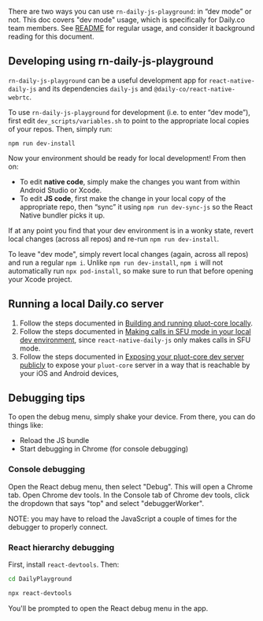 There are two ways you can use `rn-daily-js-playground`: in “dev mode” or not. This doc covers "dev mode" usage, which is specifically for Daily.co team members. See [README](README.md) for regular usage, and consider it background reading for this document.

## Developing using rn-daily-js-playground

`rn-daily-js-playground` can be a useful development app for `react-native-daily-js` and its dependencies `daily-js` and `@daily-co/react-native-webrtc`.

To use `rn-daily-js-playground` for development (i.e. to enter “dev mode”), first edit `dev_scripts/variables.sh` to point to the appropriate local copies of your repos. Then, simply run:

```
npm run dev-install
```

Now your environment should be ready for local development! From then on:

- To edit **native code**, simply make the changes you want from within Android Studio or Xcode.
- To edit **JS code**, first make the change in your local copy of the appropriate repo, then “sync” it using `npm run dev-sync-js` so the React Native bundler picks it up.

If at any point you find that your dev environment is in a wonky state, revert local changes (across all repos) and re-run `npm run dev-install`.

To leave "dev mode", simply revert local changes (again, across all repos) and run a regular `npm i`. Unlike `npm run dev-install`, `npm i` will not automatically run `npx pod-install`, so make sure to run that before opening your Xcode project.

## Running a local Daily.co server

1. Follow the steps documented in [Building and running pluot-core locally](https://www.notion.so/dailyco/Building-and-running-pluot-core-locally-006e8192a7304fc6b0545c2e527f1aad).
2. Follow the steps documented in [Making calls in SFU mode in your local dev environment](https://www.notion.so/dailyco/Making-calls-in-SFU-mode-in-your-local-dev-environment-66300270ce4f40a4aa0c72b58a7d11ea), since `react-native-daily-js` only makes calls in SFU mode.
3. Follow the steps documented in [Exposing your pluot-core dev server publicly](https://www.notion.so/dailyco/Exposing-your-pluot-core-dev-server-publicly-d70f8aa0836644dabdfc017536d08415) to expose your `pluot-core` server in a way that is reachable by your iOS and Android devices,

## Debugging tips

To open the debug menu, simply shake your device. From there, you can do things like:

- Reload the JS bundle
- Start debugging in Chrome (for console debugging)

### Console debugging

Open the React debug menu, then select "Debug". This will open a Chrome tab. Open Chrome dev tools. In the Console tab of Chrome dev tools, click the dropdown that says "top" and select "debuggerWorker".

NOTE: you may have to reload the JavaScript a couple of times for the debugger to properly connect.

### React hierarchy debugging

First, install `react-devtools`. Then:

```bash
cd DailyPlayground

npx react-devtools
```

You'll be prompted to open the React debug menu in the app.
